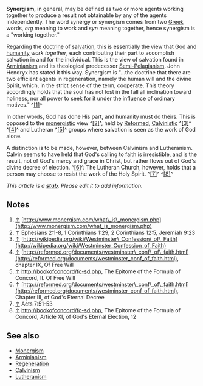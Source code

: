 **Synergism**, in general, may be defined as two or more agents
working together to produce a result not obtainable by any of the
agents independently. The word synergy or synergism comes from two
[Greek](Greek "Greek") words, *erg* meaning to work and *syn*
meaning together, hence synergism is a "working together."

Regarding the [doctrine](Doctrine "Doctrine") of
[salvation](Salvation "Salvation"), this is essentially the view
that [God](God "God") and [humanity](Humanity "Humanity")
*work together*, each contributing their part to accomplish
salvation in and for the individual. This is the view of salvation
found in [Arminianism](Arminianism "Arminianism") and its
theological predecessor
[Semi-Pelagianism](Semi-Pelagianism "Semi-Pelagianism"). John
Hendryx has stated it this way. Synergism is "...the doctrine that
there are two efficient agents in regeneration, namely the human
will and the divine Spirit, which, in the strict sense of the term,
cooperate. This theory accordingly holds that the soul has not lost
in the fall all inclination toward holiness, nor all power to seek
for it under the influence of ordinary motives." ^[[1]](#note-0)^

In other words, God has done His part, and humanity must do theirs.
This is opposed to the [monergistic](Monergism "Monergism") view
^[[2]](#note-1)^, held by [Reformed](Reformed "Reformed"),
[Calvinistic](Calvinism "Calvinism") ^[[3]](#note-2)^
^[[4]](#note-3)^ and Lutheran ^[[5]](#note-4)^ groups where
salvation is seen as the work of God alone.

A distinction is to be made, however, between Calvinism and
Lutheranism. Calvin seems to have held that God's calling to faith
is irresistible, and is the result, not of God's mercy and grace in
Christ, but rather flows out of God's divine decree of election.
^[[6]](#note-5)^. The Lutheran Church, however, holds that a person
may choose to resist the work of the Holy Spirit. ^[[7]](#note-6)^
^[[8]](#note-7)^

*This article is a **[stub](http://www.theopedia.com/Category:Theopedia_stubs "Category:Theopedia stubs")**. Please edit it to add information.*
## Notes

1.  [↑](#ref-0)
    [http://www.monergism.com/what\_is\_monergism.php](http://www.monergism.com/what_is_monergism.php)
2.  [↑](#ref-1) Ephesians 2:1-8, 1 Corinthians 1:29, 2 Corinthians
    12:5, Jeremiah 9:23
3.  [↑](#ref-2)
    [http://wikipedia.org/wiki/Westminster\_Confession\_of\_Faith](http://wikipedia.org/wiki/Westminster_Confession_of_Faith)
4.  [↑](#ref-3)
    [http://reformed.org/documents/westminster\_conf\_of\_faith.html](http://reformed.org/documents/westminster_conf_of_faith.html),
    chapter IX, Of Free Will
5.  [↑](#ref-4)
    [http://bookofconcord/fc-sd.php](http://bookofconcord/fc-sd.php),
    The Epitome of the Formula of Concord, II. Of Free Will
6.  [↑](#ref-5)
    [http://reformed.org/documents/westminster\_conf\_of\_faith.html](http://reformed.org/documents/westminster_conf_of_faith.html),
    Chapter III, of God's Eternal Decree
7.  [↑](#ref-6) Acts 7:51-53
8.  [↑](#ref-7)
    [http://bookofconcord/fc-sd.php](http://bookofconcord/fc-sd.php),
    The Epitome of the Formula of Concord, Article XI, of God's Eternal
    Election, 12

## See also

-   [Monergism](Monergism "Monergism")
-   [Arminianism](Arminianism "Arminianism")
-   [Regeneration](Regeneration "Regeneration")
-   [Calvinism](Calvinism "Calvinism")
-   [Lutheranism](Lutheranism "Lutheranism")




